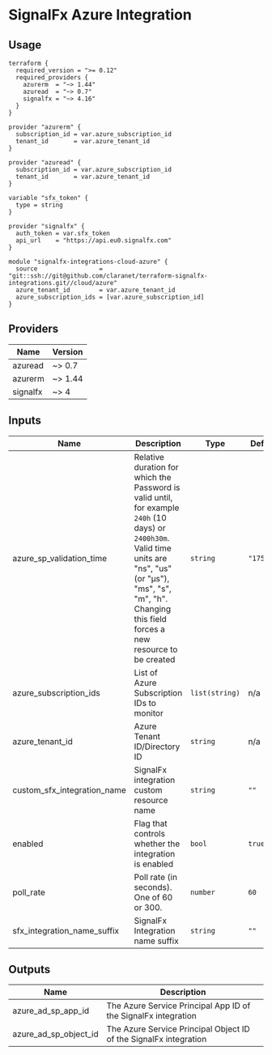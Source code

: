 # SignalFx Azure Integration


## Usage

```hcl
terraform {
  required_version = ">= 0.12"
  required_providers {
    azurerm  = "~> 1.44"
    azuread  = "~> 0.7"
    signalfx = "~> 4.16"
  }
}

provider "azurerm" {
  subscription_id = var.azure_subscription_id
  tenant_id       = var.azure_tenant_id
}

provider "azuread" {
  subscription_id = var.azure_subscription_id
  tenant_id       = var.azure_tenant_id
}

variable "sfx_token" {
  type = string
}

provider "signalfx" {
  auth_token = var.sfx_token
  api_url    = "https://api.eu0.signalfx.com"
}

module "signalfx-integrations-cloud-azure" {
  source                 = "git::ssh://git@github.com/claranet/terraform-signalfx-integrations.git//cloud/azure"
  azure_tenant_id        = var.azure_tenant_id
  azure_subscription_ids = [var.azure_subscription_id]
}

```

## Providers

| Name | Version |
|------|---------|
| azuread | ~> 0.7 |
| azurerm | ~> 1.44 |
| signalfx | ~> 4 |

## Inputs

| Name | Description | Type | Default | Required |
|------|-------------|------|---------|:-----:|
| azure\_sp\_validation\_time | Relative duration for which the Password is valid until, for example `240h` (10 days) or `2400h30m`. Valid time units are "ns", "us" (or "µs"), "ms", "s", "m", "h".   Changing this field forces a new resource to be created | `string` | `"17520h"` | no |
| azure\_subscription\_ids | List of Azure Subscription IDs to monitor | `list(string)` | n/a | yes |
| azure\_tenant\_id | Azure Tenant ID/Directory ID | `string` | n/a | yes |
| custom\_sfx\_integration\_name | SignalFx integration custom resource name | `string` | `""` | no |
| enabled | Flag that controls whether the integration is enabled | `bool` | `true` | no |
| poll\_rate | Poll rate (in seconds). One of 60 or 300. | `number` | `60` | no |
| sfx\_integration\_name\_suffix | SignalFx Integration name suffix | `string` | `""` | no |

## Outputs

| Name | Description |
|------|-------------|
| azure\_ad\_sp\_app\_id | The Azure Service Principal App ID of the SignalFx integration |
| azure\_ad\_sp\_object\_id | The Azure Service Principal Object ID of the SignalFx integration |
